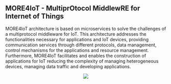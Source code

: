 ## MORE4IoT - MultiprOtocol MiddlewRE for Internet of Things

MORE4IoT architecture is based on microservices to solve the challenges of a multiprotocol middleware for IoT. This architecture addresses the functionalities necessary for applications and IoT devices, providing communication services through different protocols, data management, control mechanisms for the applications and resource management. Furthermore, MORE4IoT facilitates and enables the construction of applications for IoT reducing the complexity of managing heterogeneous devices, managing data traffic and developing applications.

<p align="center">
  <img src="./imgs/more4iot-architecture.png">
</p>
